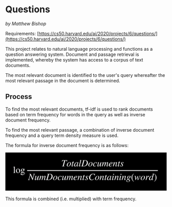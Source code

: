 # Questions
*by Matthew Bishop*

Requirements: [https://cs50.harvard.edu/ai/2020/projects/6/questions/](https://cs50.harvard.edu/ai/2020/projects/6/questions/)  

This project relates to natural language processing and functions as a question answering system. Document and passage retrieval is implemented, whereby the system has access to a corpus of text documents. 

The most relevant document is identified to the user's query whereafter the most relevant passage in the document is determined.


## Process

To find the most relevant documents, tf-idf is used to rank documents based on term frequency for words in the query as well as inverse document frequency.

To find the most relevant passage, a combination of inverse document frequency and a query term density measure is used.

The formula for inverse document frequency is as follows:

![Inverse document frequency formula](idf.png)

This formula is combined (i.e. multiplied) with term frequency.